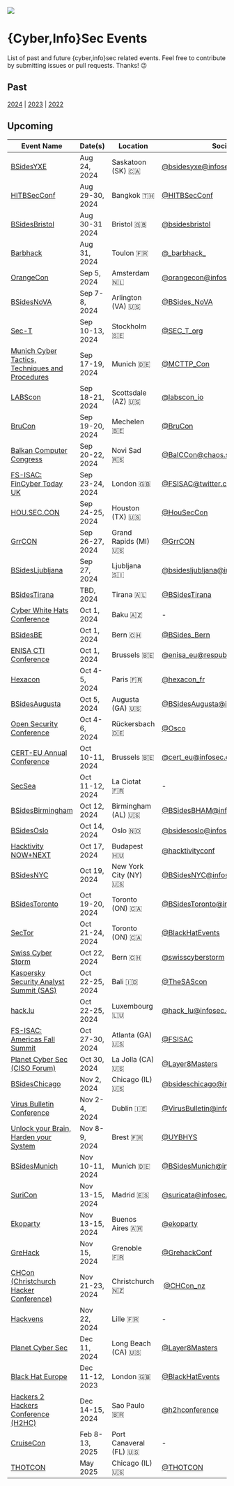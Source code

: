 [![](https://img.shields.io/mastodon/follow/109262357540251967?domain=https%3A%2F%2Finfosec.exchange&style=social)](https://infosec.exchange/@0x58)

# {Cyber,Info}Sec Events

List of past and future {cyber,info}sec related events. Feel free to contribute by submitting issues or pull requests. Thanks! 😉

## Past

[2024](./2024.md) | [2023](./2023.md) | [2022](./2022.md)

## Upcoming

| Event Name | Date(s) | Location | Social | Free
| ---------- | ------- | -------- | ------- | :--------:
| [BSidesYXE](https://bsidesyxe.ca) | Aug 24, 2024 | Saskatoon (SK) :canada: | [@bsidesyxe@infosec.exchange](https://infosec.exchange/@bsidesyxe) | N
| [HITBSecConf](https://conference.hitb.org/hitbsecconf2024bkk/) | Aug 29-30, 2024 | Bangkok :thailand: | [@HITBSecConf](https://twitter.com/hitbsecconf) | N
| [BSidesBristol](https://www.bsidesbristol.org.uk/) | Aug 30-31 2024 | Bristol :uk: | [@bsidesbristol](https://x.com/BSIDESBRISTOL) | N
| [Barbhack](https://www.barbhack.fr/2024/en/) | Aug 31, 2024 | Toulon :fr: | [@\_barbhack\_](https://twitter.com/_barbhack_) | N
| [OrangeCon](https://orangecon.nl) | Sep 5, 2024 | Amsterdam :netherlands: | [@orangecon@infosec.exchange](https://infosec.exchange/@orangecon) | N
| [BSidesNoVA](https://www.bsidesnova.org/) | Sep 7-8, 2024 | Arlington (VA) :us: | [@BSides_NoVA](https://twitter.com/BSides_NoVA) | N
| [Sec-T](https://www.sec-t.org/) | Sep 10-13, 2024 | Stockholm :sweden: | [@SEC_T_org](https://twitter.com/SEC_T_org) | N
| [Munich Cyber Tactics, Techniques and Procedures](https://www.mcttp.de) | Sep 17-19, 2024 | Munich :de: | [@MCTTP_Con](https://twitter.com/MCTTP_Con) | N
| [LABScon](https://www.labscon.io) | Sep 18-21, 2024 | Scottsdale (AZ) :us: | [@labscon_io](https://twitter.com/labscon_io) | Invite-only
| [BruCon](https://www.brucon.org/) | Sep 19-20, 2024 | Mechelen :belgium: | [@BruCon](https://twitter.com/BruCon) | N
| [Balkan Computer Congress](https://www.balccon.org) | Sep 20-22, 2024 | Novi Sad :serbia: | [@BalCCon@chaos.social](https://chaos.social/@BalCC0n) | N
| [FS-ISAC: FinCyber Today UK](https://www.fsisac.com/events/2024-uk) | Sep 23-24, 2024 | London :uk: | [@FSISAC@twitter.com](https://twitter.com/FSISAC) | N
| [HOU.SEC.CON](https://www.houstonseccon.com) | Sep 24-25, 2024 | Houston (TX) :us: | [@HouSecCon](https://twitter.com/HouSecCon) | N
| [GrrCON](https://grrcon.com/) | Sep 26-27, 2024 | Grand Rapids (MI) :us: | [@GrrCON](https://twitter.com/GrrCON) | N
| [BSidesLjubljana](https://0x7e8.bsidesljubljana.si) | Sep 27, 2024 | Ljubljana :slovenia: | [@bsidesljubljana@infosec.exchange](https://infosec.exchange/@bsidesljubljana) | Y
| [BSidesTirana](https://bsidestirana.al/) | TBD, 2024 | Tirana :albania: | [@BSidesTirana](https://twitter.com/BSidesTirana) | Y
| [Cyber White Hats Conference](https://whiteconference.com) | Oct 1, 2024 | Baku :azerbaijan: | - | N
| [BSidesBE](https://bern.bsides.ch) | Oct 1, 2024 | Bern :switzerland: | [@BSides_Bern](https://twitter.com/BSides_Bern) | N
| [ENISA CTI Conference](https://www.enisa.europa.eu/events/cti-conference) | Oct 1, 2024 | Brussels :belgium: | [@enisa_eu@respublicae.eu](https://respublicae.eu/@enisa_eu) | N
| [Hexacon](https://www.hexacon.fr/) | Oct 4-5, 2024 | Paris :fr: | [@hexacon_fr](https://twitter.com/hexacon_fr) | N
| [BSidesAugusta](https://bsidesaugusta.org) | Oct 5, 2024 | Augusta (GA) :us: | [@BSidesAugusta@infosec.exchange](https://infosec.exchange/@BSidesAugusta) | N
| [Open Security Conference](https://opensecurityconference.org/) | Oct 4-6, 2024 | Rückersbach :de: | [@Osco](https://infosec.exchange/@OSCo) | N
| [CERT-EU Annual Conference](https://cert.europa.eu/conference/tales-from-the-real-world) | Oct 10-11, 2024 | Brussels :belgium: | [@cert_eu@infosec.exchange](https://infosec.exchange/@cert_eu) | N
| [SecSea](https://secsea.org) | Oct 11-12, 2024 | La Ciotat :fr: | - | N
| [BSidesBirmingham](https://bsidesbham.org) | Oct 12, 2024 | Birmingham (AL) :us: | [@BSidesBHAM@infosec.exchange](https://infosec.exchange/@BSidesBHAM) | N
| [BSidesOslo](https://bsidesoslo.no) | Oct 14, 2024 | Oslo :norway: | [@bsidesoslo@infosec.exchange](https://infosec.exchange/@bsidesoslo) | N
| [Hacktivity NOW+NEXT](https://hacktivity.com) | Oct 17, 2024 | Budapest :hungary: | [@hacktivityconf](https://twitter.com/hacktivityconf) | N
| [BSidesNYC](https://bsidesnyc.org) | Oct 19, 2024 | New York City (NY) :us: | [@BSidesNYC@infosec.exchange](https://infosec.exchange/@BSidesNYC) | N
| [BSidesToronto](https://www.bsidesto.ca) | Oct 19-20, 2024 | Toronto (ON) :canada: | [@BSidesToronto@infosec.exchange](https://infosec.exchange/@BSidesToronto) | N
| [SecTor](https://www.blackhat.com/sector/) | Oct 21-24, 2024 | Toronto (ON) :canada: | [@BlackHatEvents](https://twitter.com/BlackHatEvents) | N
| [Swiss Cyber Storm](https://www.swisscyberstorm.com) | Oct 22, 2024 | Bern :switzerland: | [@swisscyberstorm](https://twitter.com/swisscyberstorm) | N
| [Kaspersky Security Analyst Summit (SAS)](https://thesascon.com) | Oct 22-25, 2024 | Bali :indonesia: | [@TheSAScon](https://twitter.com/TheSAScon) | N
| [hack.lu](https://hack.lu/) | Oct 22-25, 2024 | Luxembourg :luxembourg: | [@hack_lu@infosec.exchange](https://infosec.exchange/@hack_lu) | N
| [FS-ISAC: Americas Fall Summit](https://www.fsisac.com/events/2024-americas-fall) | Oct 27-30, 2024 | Atlanta (GA) :us: | [@FSISAC](https://twitter.com/FSISAC) | N
| [Planet Cyber Sec (CISO Forum)](https://planetcybersec.com/103024-conference/) | Oct 30, 2024 | La Jolla (CA) :us: | [@Layer8Masters](https://twitter.com/Layer8Masters) | N
| [BSidesChicago](https://bsideschicago.org/yx/) | Nov 2, 2024 | Chicago (IL) :us: | [@bsideschicago@infosec.exchange](https://infosec.exchange/@bsideschicago) | N
| [Virus Bulletin Conference](https://www.virusbulletin.com/conference/) | Nov 2-4, 2024 | Dublin :ireland: | [@VirusBulletin@infosec.exchange](https://infosec.exchange/@VirusBulletin) | N
| [Unlock your Brain, Harden your System](https://unlockyourbrain.bzh/) | Nov 8-9, 2024 | Brest :fr: | [@UYBHYS](https://twitter.com/UYBHYS)| N
| [BSidesMunich](https://2024.bsidesmunich.org) | Nov 10-11, 2024 | Munich :de: | [@BSidesMunich@infosec.exchange](https://infosec.exchange/@BSidesMunich) | N
| [SuriCon](https://www.suricon.net) | Nov 13-15, 2024 | Madrid :es: | [@suricata@infosec.exchange](https://infosec.exchange/@suricata) | N
| [Ekoparty](https://ekoparty.org/en_US/) | Nov 13-15, 2024 | Buenos Aires :argentina: | [@ekoparty](https://twitter.com/ekoparty) | N
| [GreHack](https://grehack.fr/) | Nov 15, 2024 | Grenoble :fr: | [@GrehackConf](https://twitter.com/GrehackConf) | N
| [CHCon (Christchurch Hacker Conference)](https://2024.chcon.nz) | Nov 21-23, 2024 | Christchurch :new_zealand: | [@CHCon_nz](https://twitter.com/CHCon_nz) | N
| [Hackvens](https://hackvens.fr) | Nov 22, 2024 | Lille :fr: | - | N
| [Planet Cyber Sec](https://planetcybersec.com/121124-conference/) | Dec 11, 2024 | Long Beach (CA) :us: | [@Layer8Masters](https://twitter.com/Layer8Masters) | N
| [Black Hat Europe](https://www.blackhat.com/eu-24/) | Dec 11-12, 2023 | London :uk: | [@BlackHatEvents](https://twitter.com/BlackHatEvents) | N
| [Hackers 2 Hackers Conference (H2HC)](https://www.h2hc.com.br/en/) | Dec 14-15, 2024 | Sao Paulo :brazil: | [@h2hconference](https://twitter.com/h2hconference) | N
| [CruiseCon](https://cruisecon.com) | Feb 8-13, 2025 | Port Canaveral (FL) :us: | - | N
| [THOTCON](https://www.thotcon.org/) | May 2025 | Chicago (IL) :us: | [@THOTCON](https://twitter.com/THOTCON) | N
